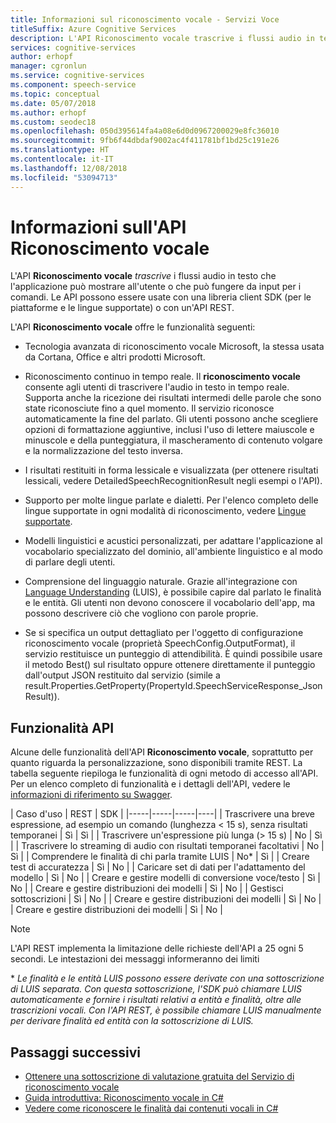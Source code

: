 ```yaml
---
title: Informazioni sul riconoscimento vocale - Servizi Voce
titleSuffix: Azure Cognitive Services
description: L'API Riconoscimento vocale trascrive i flussi audio in testo che l'app può mostrare o che può fungere da input per eseguire operazioni. Il servizio è disponibile tramite l'SDK e un endpoint RESTful.
services: cognitive-services
author: erhopf
manager: cgronlun
ms.service: cognitive-services
ms.component: speech-service
ms.topic: conceptual
ms.date: 05/07/2018
ms.author: erhopf
ms.custom: seodec18
ms.openlocfilehash: 050d395614fa4a08e6d0d0967200029e8fc36010
ms.sourcegitcommit: 9fb6f44dbdaf9002ac4f411781bf1bd25c191e26
ms.translationtype: HT
ms.contentlocale: it-IT
ms.lasthandoff: 12/08/2018
ms.locfileid: "53094713"
---
```

# <a name="about-the-speech-to-text-api"></a>Informazioni sull'API Riconoscimento vocale

L'API **Riconoscimento vocale** *trascrive* i flussi audio in testo che l'applicazione può mostrare all'utente o che può fungere da input per i comandi. Le API possono essere usate con una libreria client SDK (per le piattaforme e le lingue supportate) o con un'API REST.

L'API **Riconoscimento vocale** offre le funzionalità seguenti:

- Tecnologia avanzata di riconoscimento vocale Microsoft, la stessa usata da Cortana, Office e altri prodotti Microsoft.

- Riconoscimento continuo in tempo reale. Il **riconoscimento vocale** consente agli utenti di trascrivere l'audio in testo in tempo reale. Supporta anche la ricezione dei risultati intermedi delle parole che sono state riconosciute fino a quel momento. Il servizio riconosce automaticamente la fine del parlato. Gli utenti possono anche scegliere opzioni di formattazione aggiuntive, inclusi l'uso di lettere maiuscole e minuscole e della punteggiatura, il mascheramento di contenuto volgare e la normalizzazione del testo inversa.

- I risultati restituiti in forma lessicale e visualizzata (per ottenere risultati lessicali, vedere DetailedSpeechRecognitionResult negli esempi o l'API).

- Supporto per molte lingue parlate e dialetti. Per l'elenco completo delle lingue supportate in ogni modalità di riconoscimento, vedere [Lingue supportate](language-support.md#speech-to-text).

- Modelli linguistici e acustici personalizzati, per adattare l'applicazione al vocabolario specializzato del dominio, all'ambiente linguistico e al modo di parlare degli utenti.

- Comprensione del linguaggio naturale. Grazie all'integrazione con [Language Understanding](https://docs.microsoft.com/azure/cognitive-services/luis/) (LUIS), è possibile capire dal parlato le finalità e le entità. Gli utenti non devono conoscere il vocabolario dell'app, ma possono descrivere ciò che vogliono con parole proprie.

- Se si specifica un output dettagliato per l'oggetto di configurazione riconoscimento vocale (proprietà SpeechConfig.OutputFormat), il servizio restituisce un punteggio di attendibilità. È quindi possibile usare il metodo Best() sul risultato oppure ottenere direttamente il punteggio dall'output JSON restituito dal servizio (simile a result.Properties.GetProperty(PropertyId.SpeechServiceResponse_JsonResult)).

## <a name="api-capabilities"></a>Funzionalità API

Alcune delle funzionalità dell'API **Riconoscimento vocale**, soprattutto per quanto riguarda la personalizzazione, sono disponibili tramite REST. La tabella seguente riepiloga le funzionalità di ogni metodo di accesso all'API. Per un elenco completo di funzionalità e i dettagli dell'API, vedere le [informazioni di riferimento su Swagger](https://westus.cris.ai/swagger/ui/index).

| Caso d'uso | REST | SDK |
|-----|-----|-----|----|
| Trascrivere una breve espressione, ad esempio un comando (lunghezza < 15 s), senza risultati temporanei | Sì | Sì |
| Trascrivere un'espressione più lunga (> 15 s) | No | Sì |
| Trascrivere lo streaming di audio con risultati temporanei facoltativi | No | Sì |
| Comprendere le finalità di chi parla tramite LUIS | No\* | Sì |
| Creare test di accuratezza | Sì | No |
| Caricare set di dati per l'adattamento del modello | Sì | No |
| Creare e gestire modelli di conversione voce/testo | Sì | No |
| Creare e gestire distribuzioni dei modelli | Sì | No |
| Gestisci sottoscrizioni | Sì | No |
| Creare e gestire distribuzioni dei modelli | Sì | No |
| Creare e gestire distribuzioni dei modelli | Sì | No |

> [!NOTE]
> L'API REST implementa la limitazione delle richieste dell'API a 25 ogni 5 secondi. Le intestazioni dei messaggi informeranno dei limiti

\* *Le finalità e le entità LUIS possono essere derivate con una sottoscrizione di LUIS separata. Con questa sottoscrizione, l'SDK può chiamare LUIS automaticamente e fornire i risultati relativi a entità e finalità, oltre alle trascrizioni vocali. Con l'API REST, è possibile chiamare LUIS manualmente per derivare finalità ed entità con la sottoscrizione di LUIS.*

## <a name="next-steps"></a>Passaggi successivi

* [Ottenere una sottoscrizione di valutazione gratuita del Servizio di riconoscimento vocale](https://azure.microsoft.com/try/cognitive-services/)
* [Guida introduttiva: Riconoscimento vocale in C#](quickstart-csharp-dotnet-windows.md)
* [Vedere come riconoscere le finalità dai contenuti vocali in C#](how-to-recognize-intents-from-speech-csharp.md)
